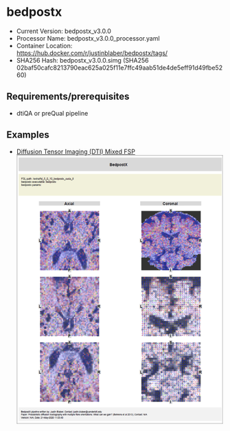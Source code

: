 # bedpostx

- Current Version: bedpostx_v3.0.0
- Processor Name: bedpostx_v3.0.0_processor.yaml
- Container Location: https://hub.docker.com/r/justinblaber/bedpostx/tags/
- SHA256 Hash: bedpostx_v3.0.0.simg (SHA256 02baf50cafc8213790eac625a025f11e7ffc49aab51de4de5eff91d49fbe5260)


## Requirements/prerequisites


- dtiQA or preQual pipeline

## Examples

- [Diffusion Tensor Imaging (DTI) Mixed FSP](pdfs/bedpostx.pdf) <img src="images/bedpostx.png">

